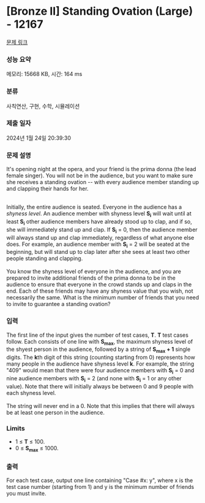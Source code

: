 # [Bronze II] Standing Ovation (Large) - 12167 

[문제 링크](https://www.acmicpc.net/problem/12167) 

### 성능 요약

메모리: 15668 KB, 시간: 164 ms

### 분류

사칙연산, 구현, 수학, 시뮬레이션

### 제출 일자

2024년 1월 24일 20:39:30

### 문제 설명

<p>It's opening night at the opera, and your friend is the prima donna (the lead female singer). You will not be in the audience, but you want to make sure she receives a standing ovation -- with every audience member standing up and clapping their hands for her.</p>

<p><br>
Initially, the entire audience is seated. Everyone in the audience has a <em>shyness level</em>. An audience member with shyness level <strong>S<sub>i</sub></strong> will wait until at least <strong>S<sub>i</sub></strong> other audience members have already stood up to clap, and if so, she will immediately stand up and clap. If <strong>S<sub>i</sub></strong> = 0, then the audience member will always stand up and clap immediately, regardless of what anyone else does. For example, an audience member with <strong>S<sub>i</sub></strong> = 2 will be seated at the beginning, but will stand up to clap later after she sees at least two other people standing and clapping.<br>
<br>
You know the shyness level of everyone in the audience, and you are prepared to invite additional friends of the prima donna to be in the audience to ensure that everyone in the crowd stands up and claps in the end. Each of these friends may have any shyness value that you wish, not necessarily the same. What is the minimum number of friends that you need to invite to guarantee a standing ovation?</p>

### 입력 

 <p>The first line of the input gives the number of test cases, <strong>T</strong>.  <strong>T</strong> test cases follow. Each consists of one line with <strong>S<sub>max</sub></strong>, the maximum shyness level of the shyest person in the audience, followed by a string of <strong>S<sub>max</sub> + 1</strong> single digits. The <strong>k</strong>th digit of this string (counting starting from 0) represents how many people in the audience have shyness level <strong>k</strong>. For example, the string "409" would mean that there were four audience members with <strong>S<sub>i</sub></strong> = 0 and nine audience members with <strong>S<sub>i</sub></strong> = 2 (and none with <strong>S<sub>i</sub></strong> = 1 or any other value). Note that there will initially always be between 0 and 9 people with each shyness level.<br>
<br>
The string will never end in a 0. Note that this implies that there will always be at least one person in the audience.</p>

<h3>Limits</h3>

<ul>
	<li>1 ≤ <strong>T</strong> ≤ 100.</li>
	<li>0 ≤ <strong>S<sub>max</sub></strong> ≤ 1000.</li>
</ul>

### 출력 

 <p>For each test case, output one line containing "Case #x: y", where x is the test case number (starting from 1) and y is the minimum number of friends you must invite.</p>

